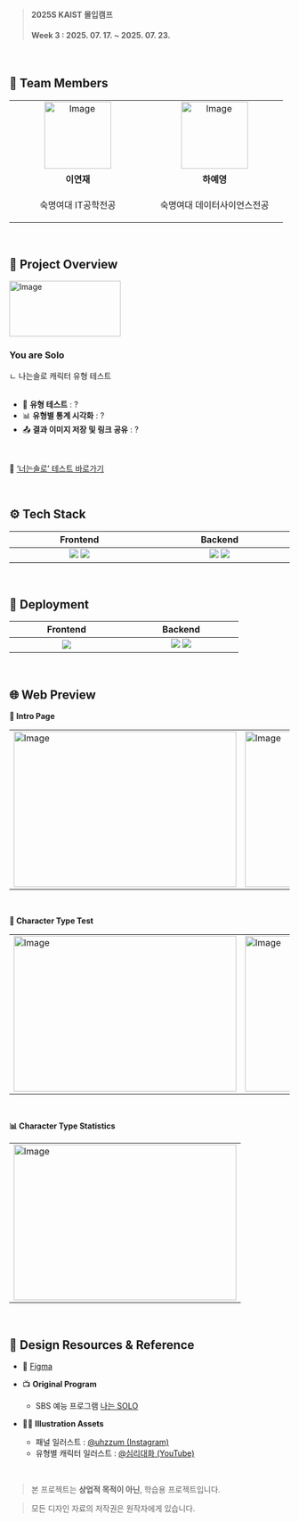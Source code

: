 > <h4>2025S KAIST 몰입캠프</h4>
> <h4>Week 3 : 2025. 07. 17. ~ 2025. 07. 23.</h4>

<br/>

## 👥 Team Members
<table>
    <tr>
      <td align="center" width="230">
        <a href="https://github.com/lyeonj">
          <img width="120" height="120" alt="Image" src="https://github.com/user-attachments/assets/20bb526c-e67b-4704-9182-7f5ed84c194e" />
          <br />
        </a>
      </td>
      <td align="center" width="230">
        <a href="https://github.com/hayeyoung">
          <img width="120" height="120" alt="Image" src="https://github.com/user-attachments/assets/6af905f8-0d22-422f-bae4-7619b414fe81" />
          <br />
        </a>
      </td>
    </tr>
    <tr>
      <td align="center">
        <b>이연재</b>
      </td>
      <td align="center">
        <b>하예영</b>
      </td>
    </tr>
  <tr>
    <td align="center">
      <p>숙명여대 IT공학전공</p>
    </td>
    <td align="center">
      <p>숙명여대 데이터사이언스전공</p>
    </td>
  </tr>
</table>

<br />

## 👀 Project Overview
<img width="200" height="100" alt="Image" src="https://github.com/user-attachments/assets/f2625e4f-f4d9-4053-a2d3-0e6d760b50a1" />

<h3>You are Solo</h3>
ㄴ 나는솔로 캐릭터 유형 테스트

<br clear="left" />
<br/>

- 📝 **유형 테스트** : ?
- 📊 **유형별 통계 시각화** : ?
- 📤 **결과 이미지 저장 및 링크 공유** : ?

<br/>

📌 [‘너는솔로’ 테스트 바로가기](https://you-are-solo.netlify.app/)

<br/>

## ⚙ Tech Stack
<table>
  <thead>
    <tr>
      <th>Frontend</th>
      <th>Backend</th>
    </tr>
  </thead>
  <tbody>
    <tr>
      <td align="center" width="250">
        <img src="https://img.shields.io/badge/React.js-61DAFB?style=flat-square&logo=React&logoColor=black"/>
        <img src="https://img.shields.io/badge/Styled--components-DB7093?style=flat-square&logo=styled-components&logoColor=white"/>
      </td>
      <td align="center" width="250">
        <img src="https://img.shields.io/badge/Node.js-339933?style=flat-square&logo=Node.js&logoColor=white"/>
        <img src="https://img.shields.io/badge/Express-000000?style=flat-square&logo=Express&logoColor=white"/>
      </td>
    </tr>
  </tbody>
</table>

<br />

## 🚀 Deployment
<table>
  <thead>
    <tr>
      <th>Frontend</th>
      <th>Backend</th>
    </tr>
  </thead>
  <tbody>
    <tr>
      <td align="center" width="190">
        <img src="https://img.shields.io/badge/Netlify-00C7B7?style=flat-square&logo=Netlify&logoColor=white"/>
      </td>
      <td align="center" width="190">
        <img src="https://img.shields.io/badge/Amazon_EC2-FF9900?style=flat-square&logo=amazon&logoColor=white"/>
        <img src="https://img.shields.io/badge/DuckDNS-FFAA00?style=flat-square&logo=duckduckgo&logoColor=black"/>
      </td>
    </tr>
  </tbody>
</table>

<br />

## 🌐 Web Preview
**👤 Intro Page**
<table>
    <tr>
        <td>
            <img width="400" height="279" alt="Image" src="https://github.com/user-attachments/assets/439ffb40-4acc-4cd4-b2e7-2b40aa4e8365" />
        </td>
        <td>
            <img width="400" height="279" alt="Image" src="https://github.com/user-attachments/assets/a4f5e405-2b3c-45fe-bdd4-724f24f354e3" />
        </td>
    </tr>
</table>

<br/>

**📝 Character Type Test**
<table>
    <tr>
        <td>
            <img width="400" height="279" alt="Image" src="https://github.com/user-attachments/assets/9745bb8e-1433-4880-8fc8-087122dec958" />
        </td>
        <td>
            <img width="400" height="279" alt="Image" src="https://github.com/user-attachments/assets/24ec9004-06ac-4026-b7ba-dd2d244eebc3" />
        </td>
    </tr>
</table>

<br/>

**📊 Character Type Statistics**
<table>
    <tr>
        <td>
          <img width="400" height="279" alt="Image" src="https://github.com/user-attachments/assets/c5eac920-293c-44c5-ac19-ea555722f1f6" />
        </td>
    </tr>
</table>

<br />

## 🔗 Design Resources & Reference
- 🎨 <a href="https://www.figma.com/design/XGNTSA8qW6kh5anBZjMDqB/2025S-Madcamp-Week-3---youaresolo?node-id=0-1&t=jYDQnY9z9DIwwKhp-1" target="_blank">Figma</a>

- 📺 **Original Program**
  - SBS 예능 프로그램 [나는 SOLO](https://programs.sbs.co.kr/plus/iamsolo/main)

- 🧑‍🎨 **Illustration Assets**
  - 패널 일러스트 : [@uhzzum (Instagram)](https://www.instagram.com/uhzzum/)
  - 유형별 캐릭터 일러스트 : [@심리대화 (YouTube)](https://www.youtube.com/@%EC%8B%AC%EB%A6%AC%EB%8C%80%ED%99%94)

<br />

> 본 프로젝트는 **상업적 목적이 아닌**, 학습용 프로젝트입니다.

> 모든 디자인 자료의 저작권은 원작자에게 있습니다.
